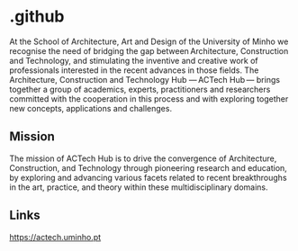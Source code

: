 # .github

At the School of Architecture, Art and Design of the University of Minho we recognise the need of bridging the gap between Architecture, Construction and Technology, and stimulating the inventive and creative work of professionals interested in the recent advances in those fields. 
The Architecture, Construction and Technology Hub — ACTech Hub — brings together a group of academics, experts, practitioners and researchers committed with the cooperation in this process and with exploring together new concepts, applications and challenges. 

## Mission
The mission of ACTech Hub is to drive the convergence of Architecture, Construction, and Technology through pioneering research and education, by exploring and advancing various facets related to recent breakthroughs in the art, practice, and theory within these multidisciplinary domains. 

## Links
https://actech.uminho.pt
